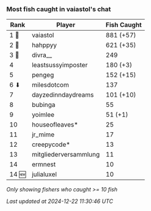 ### Most fish caught in vaiastol's chat
| Rank | Player | Fish Caught |
|------|--------|-----------|
| 1 🥇  | vaiastol  | 881 (+57) |
| 2 🥈  | hahppyy  | 621 (+35) |
| 3 🥉  | divra__  | 249 |
| 4  | leastsussyimposter  | 180 (+3) |
| 5  | pengeg  | 152 (+15) |
| 6 ⬇ | milesdotcom  | 137 |
| 7  | dayzedinndaydreams  | 101 (+10) |
| 8  | bubinga  | 55 |
| 9  | yoimlee  | 51 (+1) |
| 10  | houseofleaves*  | 25 |
| 11  | jr_mime  | 17 |
| 12  | creepycode*  | 13 |
| 13  | mitgliederversammlung  | 11 |
| 14  | ermnest  | 10 |
| 14 🆕 | julialuxel  | 10 |

_Only showing fishers who caught >= 10 fish_

_Last updated at 2024-12-22 11:30:46 UTC_